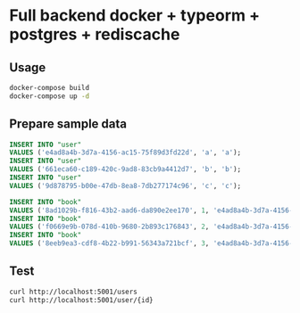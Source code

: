 # Full backend docker + typeorm + postgres + rediscache

## Usage

```bash
docker-compose build
docker-compose up -d
```

## Prepare sample data

```SQL
INSERT INTO "user"
VALUES ('e4ad8a4b-3d7a-4156-ac15-75f89d3fd22d', 'a', 'a');
INSERT INTO "user"
VALUES ('661eca60-c189-420c-9ad8-83cb9a4412d7', 'b', 'b');
INSERT INTO "user"
VALUES ('9d878795-b00e-47db-8ea8-7db277174c96', 'c', 'c');

INSERT INTO "book"
VALUES ('8ad1029b-f816-43b2-aad6-da890e2ee170', 1, 'e4ad8a4b-3d7a-4156-ac15-75f89d3fd22d');
INSERT INTO "book"
VALUES ('f0669e9b-078d-410b-9680-2b893c176843', 2, 'e4ad8a4b-3d7a-4156-ac15-75f89d3fd22d');
INSERT INTO "book"
VALUES ('8eeb9ea3-cdf8-4b22-b991-56343a721bcf', 3, 'e4ad8a4b-3d7a-4156-ac15-75f89d3fd22d');

```

## Test

```bash
curl http://localhost:5001/users
curl http://localhost:5001/user/{id}
```



